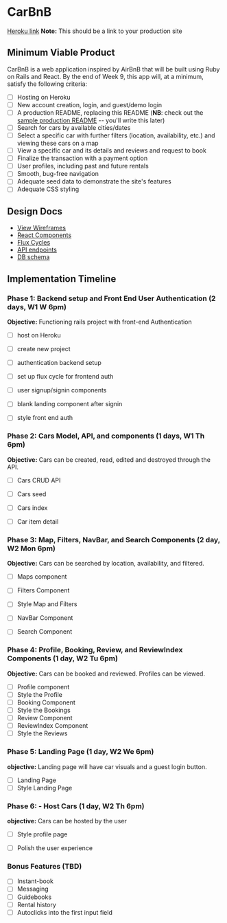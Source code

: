 # CarBnB

[Heroku link][heroku] **Note:** This should be a link to your production site

[heroku]: http://www.herokuapp.com

## Minimum Viable Product

CarBnB is a web application inspired by AirBnB that will be built using Ruby on Rails and React.  By the end of Week 9, this app will, at a minimum, satisfy the following criteria:

- [ ] Hosting on Heroku
- [ ] New account creation, login, and guest/demo login
- [ ] A production README, replacing this README (**NB**: check out the [sample production README](docs/production_readme.md) -- you'll write this later)
- [ ] Search for cars by available cities/dates
- [ ] Select a specific car with further filters (location, availability, etc.) and viewing these cars on a map
- [ ] View a specific car and its details and reviews and request to book
- [ ] Finalize the transaction with a payment option
- [ ] User profiles, including past and future rentals
- [ ] Smooth, bug-free navigation
- [ ] Adequate seed data to demonstrate the site's features
- [ ] Adequate CSS styling

## Design Docs
* [View Wireframes][views]
* [React Components][components]
* [Flux Cycles][flux-cycles]
* [API endpoints][api-endpoints]
* [DB schema][schema]

[views]: docs/views.md
[components]: docs/components.md
[flux-cycles]: docs/flux-cycles.md
[api-endpoints]: docs/api-endpoints.md
[schema]: docs/schema.md

## Implementation Timeline

### Phase 1: Backend setup and Front End User Authentication (2 days, W1 W 6pm)

**Objective:** Functioning rails project with front-end Authentication
- [ ] host on Heroku
- [ ] create new project
- [ ] authentication backend setup
- [ ] set up flux cycle for frontend auth
- [ ] user signup/signin components
- [ ] blank landing component after signin
- [ ] style front end auth


### Phase 2: Cars Model, API, and components (1 days, W1 Th 6pm)

**Objective:** Cars can be created, read, edited and destroyed through
the API.

- [ ] Cars CRUD API
- [ ] Cars seed
- [ ] Cars index
- [ ] Car item detail


### Phase 3: Map, Filters, NavBar, and Search Components (2 day, W2 Mon 6pm)

**Objective:** Cars can be searched by location, availability, and filtered.

- [ ] Maps component
- [ ] Filters Component
- [ ] Style Map and Filters
- [ ] NavBar Component
- [ ] Search Component


### Phase 4: Profile, Booking, Review, and ReviewIndex Components (1 day, W2 Tu 6pm)

**Objective:** Cars can be booked and reviewed. Profiles can be viewed.

- [ ] Profile component
- [ ] Style the Profile
- [ ] Booking Component
- [ ] Style the Bookings
- [ ] Review Component
- [ ] ReviewIndex Component
- [ ] Style the Reviews

### Phase 5: Landing Page (1 day, W2 We 6pm)

**objective:** Landing page will have car visuals and a guest login button.

- [ ] Landing Page
- [ ] Style Landing Page

### Phase 6: - Host Cars (1 day, W2 Th 6pm)

**objective:** Cars can be hosted by the user

- [ ] Style profile page
- [ ] Polish the user experience


### Bonus Features (TBD)
- [ ] Instant-book
- [ ] Messaging
- [ ] Guidebooks
- [ ] Rental history
- [ ] Autoclicks into the first input field
